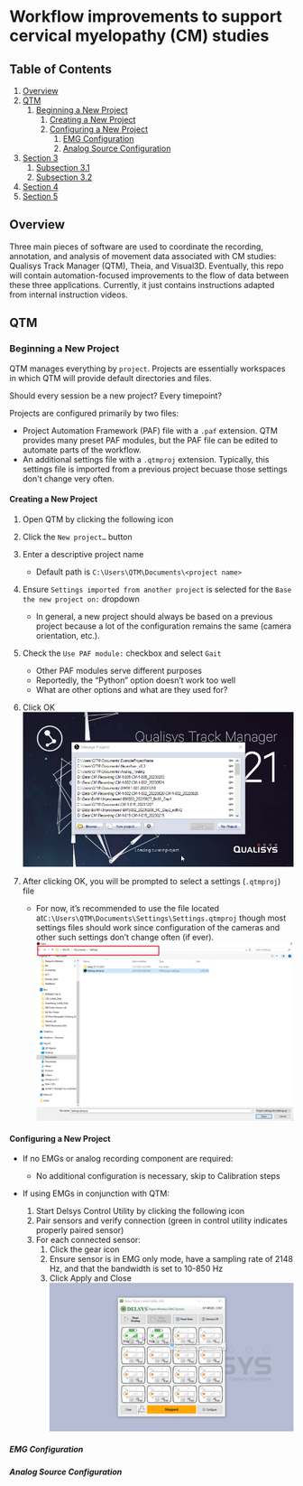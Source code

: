 # Workflow improvements to support cervical myelopathy (CM) studies

## Table of Contents
1. [Overview](#overview)
2. [QTM](#qtm)
    1. [Beginning a New Project](#beginning-a-new-project)
        1. [Creating a New Project](#creating-a-new-project)
        2. [Configuring a New Project](#configuring-a-new-project)
            1. [EMG Configuration](#emg-configuration)
            2. [Analog Source Configuration](#analog-source-configuration)
4. [Section 3](#section-3)
    1. [Subsection 3.1](#subsection-31)
    2. [Subsection 3.2](#subsection-32)
5. [Section 4](#section-4)
6. [Section 5](#section-5)


## Overview
Three main pieces of software are used to coordinate the recording, annotation, and analysis of movement data associated with CM studies: Qualisys Track Manager (QTM), Theia, and Visual3D.
Eventually, this repo will contain automation-focused improvements to the flow of data between these three applications. Currently, it just contains instructions adapted from internal instruction videos.

## QTM
### Beginning a New Project
QTM manages everything by `project`. Projects are essentially workspaces in which QTM will provide default directories and files.  
  
Should every session be a new project? Every timepoint?  
  
Projects are configured primarily by two files:
- Project Automation Framework (PAF) file with a `.paf` extension. QTM provides many preset PAF modules, but the PAF file can be edited to automate parts of the workflow.
- An additional settings file with a `.qtmproj` extension. Typically, this settings file is imported from a previous project becuase those settings don't change very often.  

#### Creating a New Project
1.	Open QTM by clicking the following icon  
2.	Click the `New project…` button
3.	Enter a descriptive project name
    -   Default path is `C:\Users\QTM\Documents\<project name>`
4.	Ensure `Settings imported from another project` is selected for the `Base the new project on:` dropdown
    -	In general, a new project should always be based on a previous project because a lot of the configuration remains the same (camera orientation, etc.).
5.	Check the `Use PAF module:` checkbox and select `Gait`
    -	Other PAF modules serve different purposes
    -	Reportedly, the “Python” option doesn’t work too well
    -	What are other options and what are they used for?
6.	Click OK  
![Creation of new project in QTM](assets/qtm_new_project.gif)
 
7.	After clicking OK, you will be prompted to select a settings (`.qtmproj`) file
    -	For now, it’s recommended to use the file located at```C:\Users\QTM\Documents\Settings\Settings.qtmproj``` though most settings files should work since configuration of the cameras and other such settings don’t change often (if ever).  
![Select the settings file](assets/qtm_settings_file.png)

#### Configuring a New Project
-	If no EMGs or analog recording component are required:
    -	No additional configuration is necessary, skip to Calibration steps

-	If using EMGs in conjunction with QTM:
    1.  Start Delsys Control Utility by clicking the following icon  
    2.	Pair sensors and verify connection (green in control utility indicates properly paired sensor)
    3.	For each connected sensor:
        1.	Click the gear icon
        2.	Ensure sensor is in EMG only mode, have a sampling rate of 2148 Hz, and that the bandwidth is set to 10-850 Hz
        3.	Click Apply and Close  
![Modify EMG settings](assets/trigno_sensor_config.gif)

##### EMG Configuration
##### Analog Source Configuration







